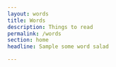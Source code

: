 ```yaml
---
layout: words
title: Words
description: Things to read
permalink: /words
section: home
headline: Sample some word salad

---
```

